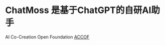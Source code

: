# ChatMoss 是基于ChatGPT的自研AI助手

AI Co-Creation Open Foundation [ACCOF](https://github.com/orgs/AICCOF/repositories)

